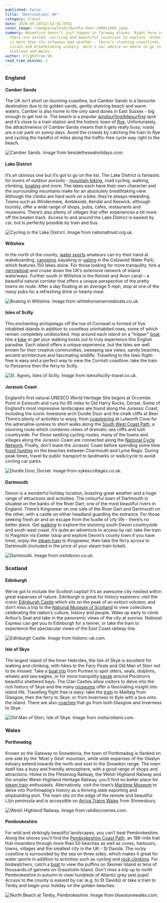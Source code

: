 ```yaml
---
published: false
title: "Destination: UK"
category: travel
date: 2020-05-26T13:52:52.976Z
cover_image: /images/uploads/durdle-door-2400x1600.jpeg
summary: Adventure doesn’t just happen in faraway places. Right here in the UK,
  there are varied, exciting and beautiful locations to explore. Great Britain
  is more than its infamous bad weather - there’s stunning coastlines, vibrant
  cities and breathtaking scenery. Here’s our advice on where to go in England,
  Scotland and Wales.
author: FlightFree UK
read_time_minute: 3
---
```

### England

#### Camber Sands

The UK isn’t short on stunning coastline, but Camber Sands is a favourite destination due to its golden sands, gently shelving beach and warm waters. Camber is also home to the only sand dunes in East Sussex - big enough to get lost in. The beach is a popular [windsurfing/kitesurfing](https://ryewatersports.co.uk/) spot and it’s close to a train station and the historic town of [Rye](https://www.timeout.com/rye/things-to-do/a-perfect-day-in-rye). Unfortunately, the attractiveness of Camber Sands means that it gets really busy; roads are a car park on sunny days. Avoid the crowds by catching the train to Rye and cycling the handful of miles along the traffic-free cycle way right to the beach.

![](/images/uploads/camber-sands-high-tide.jpg "Camber Sands. Image from besidetheseaholidays.com.")

#### Lake District

It’s an obvious one but it’s got to go on the list. The Lake District is fantastic for lovers of outdoor pursuits - [mountain biking](https://www.pure-leisure.co.uk/10-best-mountain-biking-routes-lake-district/), road cycling, walking, climbing, [boating](https://www.lakedistrict.gov.uk/visiting/things-to-do/water) and more. The lakes each have their own character and the surrounding mountains make for an absolutely breathtaking view. Although the climbs are hard work on a bike, they’re always rewarding. Towns such as Windermere, Ambleside, Kendal and Keswick, although touristy, offer a wide range of shops, pubs, cafes, restaurants and museums. There’s also plenty of villages that offer experiences a bit more off the beaten track. Access to and around the Lake District is easiest by car, but is perfectly possible by train and bus.

![](/images/uploads/cycling.jpg "Cycling in the Lake District. Image from nationaltrust.org.uk.")

#### Wiltshire

In the north of the county, [water sports](https://www.visitwiltshire.co.uk/things-to-do/activities/water-fun) amateurs can try their hand at wakeboarding, [canoeing](https://www.waterpark.org/things-to-do/watersports/canoeingkayaking/), kayaking or [sailing](https://www.waterpark.org/things-to-do/watersports/sailing/) in the Cotswold Water Park, which features 150 lakes alone. For those looking for more tranquility, hire a [narrowboat](http://www.wiltshire-narrowboats.co.uk/) and cruise down the UK’s extensive network of inland waterways. Further south in Wiltshire is the Kennet and Avon canal – a beautiful natural corridor that offers a unique perspective of the pretty towns en route. After a day floating at an average 5 mph, stop at one of the many pubs for a refreshing drink or hearty meal.

![](/images/uploads/od4a3534.jpg "Boating in Wiltshire. Image from whitehorsenarrowboats.co.uk.")

#### Isles of Scilly

This enchanting archipelago off the toe of Cornwall is formed of five inhabited islands in addition to countless uninhabited ones, some of which remain completely undisturbed. Hop around each island on a “tripper” [boat](https://www.visitislesofscilly.com/explore/island-hopping), hire a [bike](https://www.stmarysbikehire.co.uk/) or get your walking boots out to truly experience this English paradise. Each island offers a unique experience, but the Isles are well known for their creative communities, sweeping sea views, sandy beaches, ancient architecture and fascinating wildlife. Travelling to the Isles flight-free is easy and a perfect way to view the Cornish coastline: take the train to Penzance then the ferry to Scilly.

![](/images/uploads/spring-aerial-view-of-st-agnes-isles-of-scilly.jpg "St. Agnes, Isles of Scilly. Image from islesofscilly-travel.co.uk.")

#### Jurassic Coast

England’s first natural UNESCO World Heritage Site begins at Orcombe Point in Exmouth and runs for 95 miles to Old Harry Rocks, Dorset. Some of England’s most impressive landscapes are found along the Jurassic Coast, including the iconic limestone arch Durdle Door and the chalk cliffs at Beer. There’s plenty of activities to enjoy, from [coasteering](http://www.lulworthoutdoors.com/activities/coasteering/) at Lulworth Cove for the adrenaline-junkies to short walks along the [South West Coast Path](https://www.southwestcoastpath.org.uk/), a stunning route which combines views of dramatic sea cliffs and lush countryside. For those seeking cycling routes, many of the towns and villages along the Jurassic Coast are connected along the [National Cycle Network](https://www.sustrans.org.uk/find-a-route-on-the-national-cycle-network). Finally, don’t leave the Jurassic Coast before spending some time [fossil hunting](https://jurassiccoast.org/visit/fossil-collecting/) on the beaches between Charmouth and Lyme Regis. During peak times, travel by public transport to landmarks or walk/cycle to avoid circling car parks.

![](/images/uploads/durdle-door-2400x1600.jpeg "Durdle Door, Dorset. Image from sykescottages.co.uk.")

#### Dartmouth

Devon is a wonderful holiday location, boasting great weather and a huge range of attractions and activities. The colourful town of Dartmouth is situated on the banks of the River Dart, one of the most beautiful rivers in England. There’s Kingswear on one side of the River Dart and Dartmouth on the other, with a castle on either headland guarding the entrance. For those seeking fresh air and an escape from the hustle of city life - there’s no better place. Get [walking](https://www.discoverdartmouth.com/blog/2017/8/11/walks-in-dartmouth-a2489) to explore the stunning south Devon countryside and south west coast. It’s quite an adventure to access by rail: take the train to Paignton via Exeter (stop and explore Devon’s county town if you have time), enjoy the [steam train](https://www.dartmouthrailriver.co.uk/) to Kingswear, then take the ferry across to Dartmouth (included in the price of your steam train ticket).

![](/images/uploads/download.jpeg "Dartmouth. Image from visitdevon.co.uk.")

### Scotland

#### Edinburgh

We’ve got to include the Scottish capital! It’s an awesome city nestled within great expanses of nature. Edinburgh is great for history explorers: visit the iconic [Edinburgh Castle](https://www.visitscotland.com/info/see-do/edinburgh-castle-p245821) which sits on the peak of an extinct volcano; and don’t miss a trip to the [National Museum of Scotland](https://www.visitscotland.com/info/see-do/national-museum-of-scotland-p246591) to view collections celebrating the nation’s culture, history and people. Wake up early to climb Arthur’s Seat and take in the panoramic views of the city at sunrise. National Express can get you to Edinburgh for a tenner, or take the train to experience the spectacular views of the East Coast railway line.

![](/images/uploads/edinburgh_castle.jpg "Edinburgh Castle. Image from historic-uk.com.")

#### Isle of Skye

The largest island of the Inner Hebrides, the Isle of Skye is excellent for walking and climbing, with hikes to the Fairy Pools and Old Man of Storr not to be missed. Take a [boat trip](https://www.isleofskye.com/activities/boat-trips) from Portree to spot otters, seals, dolphins, whales and sea eagles, or for more tranquility [kayak](https://www.seakayakplockton.co.uk/) around Plockton’s beautiful sheltered bays. The Clan Castles allow visitors to delve into the rich history of Skye and the many [museums](http://www.skyemuseum.co.uk/) offer a fascinating insight into island life. Travelling flight free is easy: take the [train](https://www.scotrail.co.uk/) to Maillaig from Glasgow, then the ferry to Skye, or from Inverness to Kyle with a bus onto the island. There are also [coaches](https://www.citylink.co.uk/) that go from both Glasgow and Inverness to Skye .

![](/images/uploads/visitscotland_33972782806-min_1007785955.jpg "Old Man of Storr, Isle of Skye. Image from visitscotland.com.")

### Wales

#### Porthmadog

Known as the Gateway to Snowdonia, the town of Porthmadog is flanked on one side by the ‘Moel y Gest’ mountain, while wide expanses of the Glaslyn estuary extend towards the north and east to the Snowdon range. The town itself has a busy and friendly atmosphere, with a good range of shops and attractions. Home to the Ffestiniog Railway, the Welsh Highland Railway and the smaller Welsh Highland Heritage Railway, you’ll find no better place for [steam train](https://www.festrail.co.uk/) enthusiasts. Alternatively, visit the town’s [Maritime Museum](https://porthmadog.wales/the-porthmadog-maritime-museum/) to delve into Porthmadog’s history as a thriving slate exporting and shipbuilding port. The town sits on the edge of the remote and beautiful Llŷn peninsula and is accessible on [Arriva Trains Wales](http://www.arrivatrainswales.co.uk/) from Shrewsbury.

![](/images/uploads/welsh-highland-railway-caernarfon.jpg "Welsh Highland Railway. Image from raildiscoveries.com.")

#### Pembrokeshire

For wild and strikingly beautiful landscapes, you can’t beat Pembrokeshire. Along the shores you’ll find the [Pembrokeshire Coast Path](https://www.visitpembrokeshire.com/explore-pembrokeshire/coast-path), an 186-mile trail that meanders through more than 50 beaches as well as coves, harbours, towns, villages and the smallest city in the UK - St Davids. The rocky coastline is surrounded by the sea on three sides, which makes it great for water sports in addition to activities such as cycling and [rock climbing](https://www.visitpembrokeshire.com/activities-adventure/rock-climbing). For birdwatchers, catch a [boat](http://www.pembrokeshire-islands.co.uk/boat-trips/) to view the puffins on Skomer Island or tens of thousands of gannets on Grassholm Island. Don’t miss a trip up to north Pembrokeshire in autumn to view hundreds of Atlantic grey seal pups! Access to the county is easiest by car (e.g. to St Davids) or take a train to Tenby and begin your holiday on the golden beaches.

![](/images/uploads/tenby.jpg "North Beach at Tenby, Pembrokeshire. Image from bluestonewales.com.")